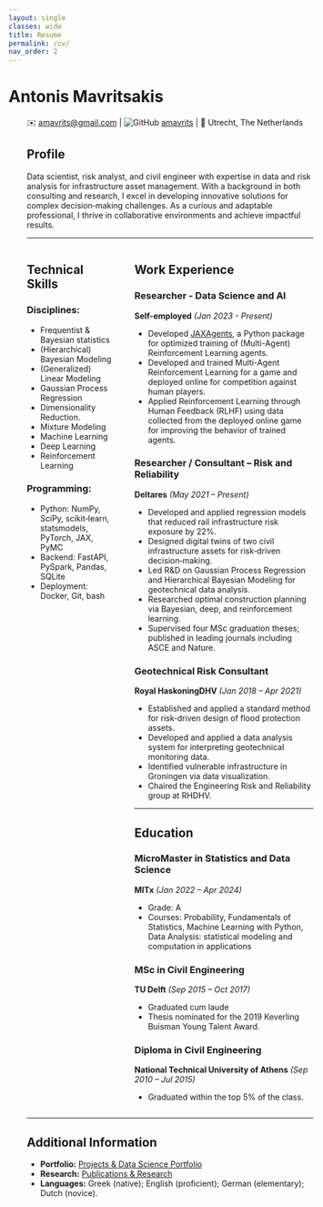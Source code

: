 ```yaml
---
layout: single
classes: wide
title: Resume
permalink: /cv/
nav_order: 2
---
```



# Antonis Mavritsakis

<div style="max-width: 100%; width: 100%; padding: 0 2rem;">


✉️ [amavrits@gmail.com](mailto:amavrits@gmail.com) | ![GitHub](https://img.shields.io/badge/-GitHub-181717?style=flat&logo=github&logoColor=white) [amavrits](https://github.com/amavrits) | 📍 Utrecht, The Netherlands

## Profile

Data scientist, risk analyst, and civil engineer with expertise in data and risk analysis for infrastructure asset management. With a background in both consulting and research, I excel in developing innovative solutions for complex decision‑making challenges. As a curious and adaptable professional, I thrive in collaborative environments and achieve impactful results.

---

<div style="display: flex; gap: 2rem;">

<div style="flex: 1; min-width: 100px;">

## Technical Skills

### Disciplines:
- Frequentist & Bayesian statistics
- (Hierarchical) Bayesian Modeling
- (Generalized) Linear Modeling
- Gaussian Process Regression
- Dimensionality Reduction.
- Mixture Modeling
- Machine Learning
- Deep Learning
- Reinforcement Learning

### Programming:
- Python: NumPy, SciPy, scikit‑learn, statsmodels, PyTorch, JAX, PyMC
- Backend: FastAPI, PySpark, Pandas, SQLite
- Deployment: Docker, Git, bash

</div>

<div style="flex: 2;">

## Work Experience

### Researcher - Data Science and AI
**Self-employed** *(Jan 2023 - Present)*
- Developed [JAXAgents](https://github.com/amavrits/jax-agents), a Python package for optimized training of (Multi-Agent) Reinforcement Learning agents.
- Developed and trained Multi-Agent Reinforcement Learning for a game and deployed online for competition against human players.
- Applied Reinforcement Learning through Human Feedback (RLHF) using data collected from the deployed online game for improving the behavior of trained agents. 

### Researcher / Consultant – Risk and Reliability  
**Deltares** *(May 2021 – Present)*  
- Developed and applied regression models that reduced rail infrastructure risk exposure by 22%.
- Designed digital twins of two civil infrastructure assets for risk‑driven decision‑making.
- Led R&D on Gaussian Process Regression and Hierarchical Bayesian Modeling for geotechnical data analysis.
- Researched optimal construction planning via Bayesian, deep, and reinforcement learning.
- Supervised four MSc graduation theses; published in leading journals including ASCE and Nature.

### Geotechnical Risk Consultant  
**Royal HaskoningDHV** *(Jan 2018 – Apr 2021)*  
- Established and applied a standard method for risk‑driven design of flood protection assets.
- Developed and applied a data analysis system for interpreting geotechnical monitoring data.
- Identified vulnerable infrastructure in Groningen via data visualization.
- Chaired the Engineering Risk and Reliability group at RHDHV.

---


## Education

### MicroMaster in Statistics and Data Science
**MITx** *(Jan 2022 – Apr 2024)*  
- Grade: A
- Courses: Probability, Fundamentals of Statistics, Machine Learning with Python,<br>Data Analysis: statistical modeling and computation in applications

### MSc in Civil Engineering  
**TU Delft** *(Sep 2015 – Oct 2017)*  
- Graduated cum laude
- Thesis nominated for the 2019 Keverling Buisman Young Talent Award.

### Diploma in Civil Engineering  
**National Technical University of Athens** *(Sep 2010 – Jul 2015)*  
- Graduated within the top 5% of the class.


</div>

</div>


[//]: # (## Technical Skills)
[//]: # ()
[//]: # (- **Disciplines:** Frequentist & Bayesian statistics; Deep Learning; &#40;Generalized&#41; Linear Modeling; Gaussian Process Regression; Hierarchical Bayesian Modeling; Gaussian Mixture Modeling; Reinforcement Learning; Hypothesis Testing; Bootstrapping; Dimensionality Reduction.)

[//]: # (- **Programming:** Python &#40;NumPy, SciPy, scikit‑learn, statsmodels, PyTorch, JAX, PyMC&#41;; R; Git.)

---

## Additional Information

- **Portfolio:** [Projects & Data Science Portfolio](/projects.md)
- **Research:** [Publications & Research](/research.md)
- **Languages:** Greek (native); English (proficient); German (elementary); Dutch (novice).

<div>